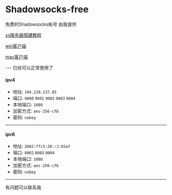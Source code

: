 # Shadowsocks-free
免费的Shadowsocks帐号  由我提供 

[ss服务器搭建教程](https://github.com/youngon-cn/lesson/blob/master/tool/shadowsocks%E6%9C%8D%E5%8A%A1%E5%99%A8.md)

[win客户端](https://github.com/shadowsocks/shadowsocks-windows/wiki/Shadowsocks-Windows-%E4%BD%BF%E7%94%A8%E8%AF%B4%E6%98%8E)

[mac客户端](https://github.com/shadowsocks/shadowsocks-iOS/wiki/Shadowsocks-for-OSX-%E5%B8%AE%E5%8A%A9)

--- 已经可以正常使用了
#### ipv4
- 地址: `104.128.237.85`
- 端口: `9000`  `9001` `9002`   `9003`   `9004`  
- 本地端口: `1080`
- 加密方式: `aes-256-cfb`
- 密码: `nobey`

---
#### ipv6
- 地址: `2602:ffc5:20::2:65a7`
- 端口:  `8002`   `8003`   `8004`  
- 本地端口: `1080`
- 加密方式: `aes-256-cfb`
- 密码: `nobey`

---

有问题可以联系我
